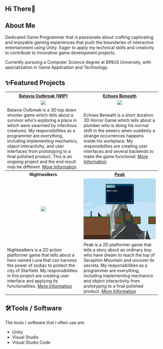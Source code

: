 ## Hi There👋

## About Me

Dedicated Game Programmer that is passionate about crafting captivating and enjoyable gaming experiences that push the boundaries of interactive entertainment using Unity. Eager to apply my technical skills and creativity to contribute to innovative game development projects.

Currently pursuing a Computer Science degree at BINUS University, with specialization in Game Application and Technology.

## ✨Featured Projects

<table>
      <tbody>
    <tr>
        <th width="500px" align="center"> <a href="https://nezux.itch.io/731-batavia-outbreak">Batavia Outbreak (WIP)</th>
      <th width="500px" align="center"> <a href="https://xviig.itch.io/echoes-beneath">Echoes Beneath</th>
    </tr>
  <tr width="500px" align="center">
      <td><img src="https://github.com/paundra0217/paundra0217/blob/main/images/Video%20tanpa%20judul%20(2).gif" height="200px"></td>
    <td><img src="https://github.com/user-attachments/assets/2be270e9-a073-4033-9f04-e94828dda4e4" height="200px"></td>
  </tr>
  <tr width="500px">
      <td>Batavia Outbreak is a 3D top down shooter game which tells about a survivor who's exploring a place in which were swarmed by infectious creatures. My responsibilities as a programmer are everything, including implementing mechanics, object interactivity, and user interfaces from prototyping to a final polished product. This is an ongoing project and the end result may be different. <a href="https://github.com/paundra0217/batavia-outbreak">More Information</a></td>
    <td>Echoes Beneath is a short duration 3D Horror Game which tells about a plumber who is doing his normal shift in the sewers when suddenly a strange occurrences happens inside his workplace. My responsibilites are creating user interfaces and several backends to make the game functional. <a href="https://github.com/paundra0217/Echoes_Beneath">More Information</a></td>
  </tr>
  <tr>
      <th width="500px" align="center"> Nightwalkers</th>
    <th width="500px"> <a href="https://bgdc.itch.io/peak">Peak</th>
  </tr>
  <tr width="500px" align="center">
          <td><img src="https://github.com/user-attachments/assets/3d852ab0-cb17-45fa-ba10-9cecc6d1563c" height="200px"></td>
    <td><img src="https://github.com/paundra0217/paundra0217/blob/main/images/Peak%202024-09-18%2022-07-35.gif" height="200px"></td>
  </tr>
  <tr width="500px">
          <td>Nightwalkers is a 2D action platformer game that tells about a hero named Luna that can harness the power of zodiac to protect the city of Starfield. My responsibilities in this project are creating user interface and applying its funcitonalities. <a href="https://github.com/paundra0217/Nightwalkers">More Information</a></td>
      <td>Peak is a 2D platformer game that tells a story about an ordinary boy who have dream to reach the top of Seraphim Mountain and uncover its secrets. My responsibilities as a programmer are everything, including implementing mechanics and object interactivity from prototyping to a final polished product. <a href="https://github.com/paundra0217/peak">More Information</a></td>
  </tr>
<!--           <tr>
    <th width="500px"> Mystic Frontier</th>
  </tr>
  <tr width="500px" align="center">
    <td><img src="https://github.com/paundra0217/paundra0217/blob/main/images/image.png?raw=true" height="200px"></td>
  </tr>
  <tr width="500px">
      <td>Mystic Frontier is a 2D turn based RPG using cards, where the story is inspired by mythology and folklore from Indonesia. My responsibilities are creating user interface and applying its functionlity, as well as working on several backends such as audio. <a href="https://github.com/Redacted-Studio/Mystic_Frontier">More Information</a></td>
  </tr> -->
  </tbody>
</table>

## 🛠️Tools / Software

The tools / software that I often use are:

- Unity
- Visual Studio
- Visual Studio Code

<!--
**paundra0217/paundra0217** is a ✨ _special_ ✨ repository because its `README.md` (this file) appears on your GitHub profile.

Here are some ideas to get you started:

- 🔭 I’m currently working on ...
- 🌱 I’m currently learning ...
- 👯 I’m looking to collaborate on ...
- 🤔 I’m looking for help with ...
- 💬 Ask me about ...
- 📫 How to reach me: ...
- 😄 Pronouns: ...
- ⚡ Fun fact: ...
-->

